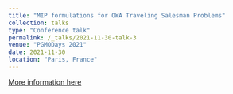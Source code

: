 ```yaml
---
title: "MIP formulations for OWA Traveling Salesman Problems"
collection: talks
type: "Conference talk"
permalink: /_talks/2021-11-30-talk-3
venue: "PGMODays 2021"
date: 2021-11-30
location: "Paris, France"
---
```


[More information here](https://www.fondation-hadamard.fr/fr/articles/2022/02/04/pgmodays-2021/)
